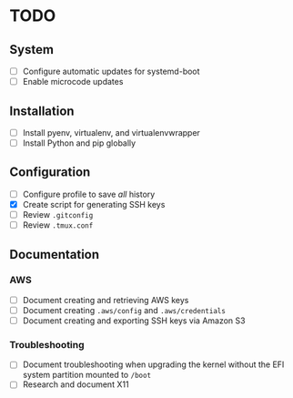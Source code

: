 # TODO

## System
- [ ] Configure automatic updates for systemd-boot
- [ ] Enable microcode updates

## Installation
- [ ] Install pyenv, virtualenv, and virtualenvwrapper
- [ ] Install Python and pip globally

## Configuration
- [ ] Configure profile to save *all* history
- [x] Create script for generating SSH keys
- [ ] Review `.gitconfig`
- [ ] Review `.tmux.conf`

## Documentation

### AWS
- [ ] Document creating and retrieving AWS keys
- [ ] Document creating `.aws/config` and `.aws/credentials`
- [ ] Document creating and exporting SSH keys via Amazon S3

### Troubleshooting
- [ ] Document troubleshooting when upgrading the kernel without the EFI system
      partition mounted to `/boot`
- [ ] Research and document X11
